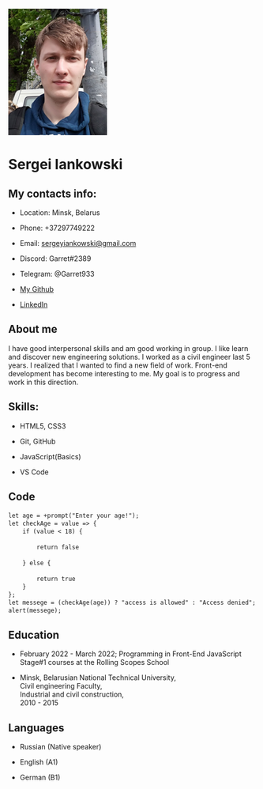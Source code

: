![My CV Portrait](images/Portrait_for_CV_200px.png)
# Sergei Iankowski
## My contacts info:

+ Location: Minsk, Belarus

+ Phone: +37297749222

+ Email: sergeyiankowski@gmail.com

+ Discord: Garret#2389

+ Telegram: @Garret933

+ [My Github](https://github.com/sergeyIankowski)

+ [LinkedIn](https://www.linkedin.com/in/sergeyiankowski/)

## About me

I have good interpersonal skills and am good working in group. I like learn and discover new engineering solutions.
I worked as a civil engineer last 5 years. I realized that I wanted to find a new field of work. Front-end development has become interesting to me. My goal is to progress and work in this direction.
## Skills:

+ HTML5, CSS3

+ Git, GitHub

+ JavaScript(Basics)

+ VS Code
## Code

```
let age = +prompt("Enter your age!");
let checkAge = value => {
    if (value < 18) {

        return false

    } else {

        return true
    }
};
let messege = (checkAge(age)) ? "access is allowed" : "Access denied";
alert(messege);

```
## Education

+ February 2022 - March 2022; Programming in Front-End JavaScript  Stage#1 courses at the Rolling Scopes School

+ Minsk, Belarusian National Technical University,<br>Civil engineering Faculty,<br>Industrial and civil construction,<br>2010 - 2015

## Languages

+ Russian (Native speaker)

+ English (A1)

+ German (B1)